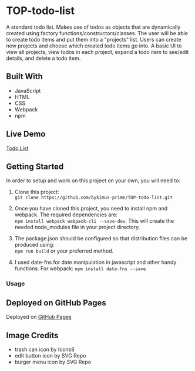 # TOP-todo-list

A standard todo list. Makes use of todos as objects that are dynamically created using factory functions/constructors/classes. The user will be able to create todo items and put them into a "projects" list. Users can create new projects and choose which created todo items go into. A basic UI to view all projects, view todos in each project, expand a todo item to see/edit details, and delete a todo item.

## Built With 

- JavaScript
- HTML
- CSS
- Webpack
- npm

## Live Demo
[Todo List](https://bykimus-prime.github.io/TOP-todo-list/)

## Getting Started

In order to setup and work on this project on your own, you will need to:

1. Clone this project:  
`git clone https://github.com/bykimus-prime/TOP-todo-list.git`

2. Once you have cloned this project, you need to install npm and webpack. The required dependencies are:  
`npm install webpack webpack-cli --save-dev`. This will create the needed node_modules file in your project directory.

3. The package.json should be configured so that distribution files can be produced using:  
`npm run build` or your preferred method.

4. I used date-fns for date manipulation in javascript and other handy functions. For webpack:
`npm install date-fns --save`

### Usage
<!-- ##### Once you are on the homepage, you have three links in the navbar
- **Home** - To return to the homepage
- **Menu** - Takes you to the restaurant menu
- **About** - Shows basic restaurant contact information -->

## Deployed on GitHub Pages

Deployed on [GitHub Pages](https://pages.github.com/)

## Image Credits

- trash can icon by Icons8
- edit button icon by SVG Repo
- burger menu icon by SVG Repo